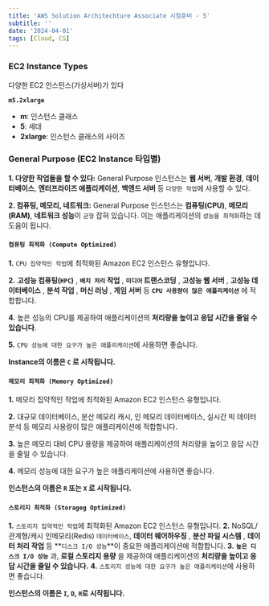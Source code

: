 ```yaml
---
title: 'AWS Solution Architechture Associate 시험준비 - 5'
subtitle: ''
date: '2024-04-01'
tags: [Cloud, CS]
---
```


### EC2 Instance Types

다양한 EC2 인스턴스(가상서버)가 있다

**`m5.2xlarge`**

- **m**: 인스턴스 클래스
- **5**: 세대 
- **2xlarge**: 인스턴스 클래스의 사이즈

### General Purpose (EC2 Instance 타입별)

**1. 다양한 작업들을 할 수 있다:** General Purpose 인스턴스는 **웹 서버**, **개발 환경**, **데이터베이스**, **엔터프라이즈 애플리케이션**, **백엔드 서버** 등 `다양한 작업`에 사용할 수 있다. 

**2. 컴퓨팅, 메모리, 네트워크:** General Purpose 인스턴스는 **컴퓨팅(CPU)**, **메모리(RAM)**, **네트워크 성능**이 `균형` 잡혀 있습니다. 이는 애플리케이션의 `성능을 최적화`하는 데 도움이 됩니다. 

#### `컴퓨팅 최적화 (Compute Optimized)`

**1.** `CPU 집약적인 작업`에 최적화된 Amazon EC2 인스턴스 유형입니다.

**2.** **고성능 컴퓨팅(`HPC`)** , **`배치 처리` 작업** , **`미디어` 트랜스코딩** , **고성능 웹 서버** , **고성능 데이터베이스** , **분석 작업** , **머신 러닝** , **게임 서버** 등 **`CPU 사용량이 많은 애플리케이션`** 에 적합합니다.

**4.** 높은 성능의 CPU를 제공하여 애플리케이션의 **처리량을 높이고 응답 시간을 줄일 수 있습니다**.

**5.** `CPU 성능에 대한 요구가 높은 애플리케이션`에 사용하면 좋습니다.

**Instance의 이름은 **`C`** 로 시작됩니다.**

#### `메모리 최적화 (Memory Optimized)`

**1.** 메모리 집약적인 작업에 최적화된 Amazon EC2 인스턴스 유형입니다.
   
**2.** 대규모 데이터베이스, 분산 메모리 캐시, 인 메모리 데이터베이스, 실시간 빅 데이터 분석 등 메모리 사용량이 많은 애플리케이션에 적합합니다.
   
**3.** 높은 메모리 대비 CPU 용량을 제공하여 애플리케이션의 처리량을 높이고 응답 시간을 줄일 수 있습니다.

**4.** 메모리 성능에 대한 요구가 높은 애플리케이션에 사용하면 좋습니다.
   
**인스턴스의 이름은 **`R`** 또는 **`X`** 로 시작됩니다.**

#### `스토리지 최적화 (Storageg Optimized)`

**1.** `스토리지 집약적인 작업`에 최적화된 Amazon EC2 인스턴스 유형입니다.
**2.** NoSQL/관계형/캐시 인메모리(Redis) `데이터베이스`, **데이터 웨어하우징** , **분산 파일 시스템** , **데이터 처리 작업** 등 **`디스크 I/O 성능`**이 중요한 애플리케이션에 적합합니다.
**3.** **`높은 디스크 I/O 성능`** 과, **로컬 스토리지 용량** 을 제공하여 애플리케이션의 **처리량을 높이고 응답 시간을 줄일 수 있습니다.**
**4.** `스토리지 성능에 대한 요구가 높은 애플리케이션`에 사용하면 좋습니다.

**인스턴스의 이름은 `I`, `D`, `H`로 시작됩니다.**